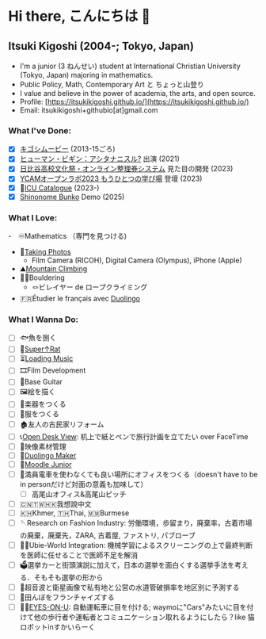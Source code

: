 # Hi there, こんにちは 👋
## Itsuki Kigoshi (2004-; Tokyo, Japan)
- I'm a junior (3 ねんせい) student at International Christian University (Tokyo, Japan) majoring in mathematics.
- Public Policy, Math, Contemporary Art と ちょっと山登り
- I value and believe in the power of academia, the arts, and open source.
- Profile: [https://itsukikigoshi.github.io/](https://itsukikigoshi.github.io/)
- Email: itsukikigoshi+githubio[at]gmail.com


### What I've Done:
- [x] [キゴシムービー](https://www.youtube.com/@itsukikigoshi) (2013-15ごろ)
- [x] [ヒューマン・ビギン：アシタナニスル?](https://theatreforall.net/movie/human-begin-what-arewedoingtomorrow/) 出演 (2021)
- [x] [日比谷高校文化祭・オンライン整理券システム](http://2023.seiryofes.com) 見た目の開発 (2023)
- [x] [YCAMオープンラボ2023 もうひとつの学び場](https://www.ycam.jp/events/2023/openlab/) 登壇 (2023)
- [x] 📘[ICU Catalogue](https://github.com/ItsukiKigoshi/icu-catalogue) (2023-)
- [x] [Shinonome Bunko](https://github.com/ItsukiKigoshi/shinonome-bunko) Demo (2025)
### What I Love:
-　♾️Mathematics （専門を見つける)
- 📸[Taking Photos](https://www.instagram.com/itsukikigoshi/)
  - Film Camera (RICOH), Digital Camera (Olympus), iPhone (Apple)
- ⛰️[Mountain Climbing](https://yamap.com/users/3971974)
- 🧗‍♀️Bouldering
  - 🪢ビレイヤー de ロープクライミング
- 🇫🇷Étudier le français avec [Duolingo](https://www.duolingo.com/profile/ItsukiKigoshi)
### What I Wanna Do:
- [ ] 🐟魚を捌く
- [ ] 🐀[Super↑Rat](https://github.com/ItsukiKigoshi/super-rat)
- [ ] ⏳[Loading Music](https://github.com/ItsukiKigoshi/road-to-be-loaded)
- [ ] 🎞Film Development
- [ ] 🎸Base Guitar
- [ ] 🖼️絵を描く
- [ ] 🎺楽器をつくる
- [ ] 👚服をつくる
- [ ] 🏚️友人の古民家リフォーム
- [ ] 📞[Open Desk View](https://github.com/ItsukiKigoshi/open-desk-view): 机上で紙とペンで旅行計画を立てたい over FaceTime
- [ ] 🎥映像素材管理
- [ ] 🦉[Duolingo Maker](https://github.com/ItsukiKigoshi/duolingo-maker)
- [ ] 🏫[Moodle Junior](https://github.com/ItsukiKigoshi/moodle-junior)
- [ ] 🚋満員電車を使わなくても良い場所にオフィスをつくる（doesn't have to be in personだけど対面の意義も加味して）
  - [ ] 高尾山オフィス&高尾山ピッチ   
- [ ] 🇨🇳🇹🇼🇭🇰我想說中文
- [ ] 🇰🇭Khmer, 🇹🇭Thai, 🇲🇲Burmese
- [ ] 🪡Research on Fashion Industry: 労働環境，歩留まり，廃棄率，古着市場の廃棄，廃棄先，ZARA, 古着屋, ファストリ,  パブローブ
- [ ] 👩‍⚕️Ubie-World Integration: 機械学習によるスクリーニングの上で最終判断を医師に任せることで医師不足を解消
- [ ] 🗳選挙カーと街頭演説に加えて，日本の選挙を面白くする選挙手法を考える．そもそも選挙の形から
- [ ] 🚰超音波と衛星画像で私有地と公営の水道管破損率を地区別に予測する
- [ ] 🌾田んぼをフランチャイズする
- [ ] 👀🚗[EYES-ON-U](https://github.com/ItsukiKigoshi/eyes-on-u): 自動運転車に目を付ける; waymoに"Cars"みたいに目を付けて他の歩行者や運転者とコミュニケーション取れるようにしたら？like 猫ロボットinすかいらーく
